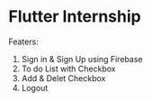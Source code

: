 # Flutter Internship
Featers:
1. Sign in & Sign Up using Firebase
2. To do List with Checkbox
3. Add & Delet Checkbox
4. Logout
